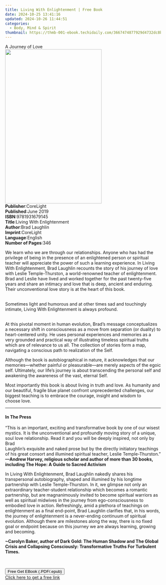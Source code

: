 ```yaml
---
title: Living With Enlightenment | Free Book
date: 2024-10-25 13:41:16
updated: 2024-10-26 11:44:51
categories:
  - Body, Mind & Spirit
thumbnail: https://thmb-001-ebook.techidaily.com/3667474877929d4732dc8b15a29a4f306ef2a54ea9a0b2b099710450a0e28500.jpg
---
```

<main id="book-container">
  <div class="flex flex-col">
    <div class="book-brief flex-1 py-6 px-4 sm:p-6 md:py-10 md:px-8">
      <!-- brief-->
      <div class="book-brief-main">A Journey of Love</div>
    </div>
    <div
      class="book-meta-info flex-1 grid gap-4 col-start-1 col-end-3 row-start-1 sm:mb-6 sm:grid-cols-4 lg:gap-6 lg:col-start-2 lg:row-end-6 lg:row-span-6 lg:mb-0"
    >
      <div
        class="book-meta-info-left place-content-center mt-4 p-4 text-sm leading-6 col-start-2 col-span-2 dark:text-slate-400"
      >
        <img
          class="w-full h-500 object-cover rounded-lg sm:h-255 sm:col-span-2 lg:col-span-full"
          src="https://img-001-ebook.techidaily.com/d1f2a8b56b7511f535ab45b5c298b72cdadb9f259814102843ce3b7acbd0dd4f.jpg"
          alt=""
          width="312"
          height="500"
        />
      </div>
      <div
        class="book-meta-info-right mt-2 col-start-1 row-start-2 col-span-3 self-center"
      >
        <!-- meta data  -->
        <div class="flex flex-col px-4 md:px-8">
          <div class="flex-1">
            <strong>Publisher</strong>:<span class="px-2">CoreLight</span>
          </div>
          <div class="flex-1">
            <strong>Published</strong>:<span class="px-2">June 2019</span>
          </div>
          <div class="flex-1">
            <strong>ISBN</strong>:<span class="px-2">9781931679145</span>
          </div>
          <div class="flex-1">
            <strong>Title</strong>:<span class="px-2"
              >Living With Enlightenment</span
            >
          </div>
          <div class="flex-1">
            <strong>Author</strong>:<span class="px-2">Brad Laughlin</span>
          </div>
          <div class="flex-1">
            <strong>Imprint</strong>:<span class="px-2">CoreLight</span>
          </div>
          <div class="flex-1">
            <strong>Language</strong>:<span class="px-2">English</span>
          </div>
          <div class="flex-1">
            <strong>Number of Pages</strong>:<span class="px-2">346</span>
          </div>
        </div>
      </div>
    </div>
    <div class="book-description flex-1 py-6 px-4 sm:p-6 md:py-10 md:px-8">
      <div class="book-description-main">
        <div accordion-content="" id="description">
          <p>
            We learn who we are through our relationships. Anyone who has had
            the privilege of being in the presence of an enlightened person or
            spiritual teacher will appreciate the power of such a learning
            experience. In Living With Enlightenment, Brad Laughlin recounts the
            story of his journey of love with Leslie Temple-Thurston, a
            world-renowned teacher of enlightenment. Brad and Leslie have lived
            and worked together for the past twenty-five years and share an
            intimacy and love that is deep, ancient and enduring. Their
            unconventional love story is at the heart of this book.
          </p>
          <p>
            <br />Sometimes light and humorous and at other times sad and
            touchingly intimate, Living With Enlightenment is always profound.
          </p>
          <p>
            <br />At this pivotal moment in human evolution, Brad’s message
            conceptualizes a necessary shift in consciousness as a move from
            separation (or duality) to heart-centered unity. He uses personal
            experiences and memories as a very grounded and practical way of
            illustrating timeless spiritual truths which are of relevance to us
            all. The collection of stories form a map, navigating a conscious
            path to realization of the Self.
          </p>
          <p>
            Although the book is autobiographical in nature, it acknowledges
            that our memories—whether painful or pleasurable—are merely aspects
            of the egoic self. Ultimately, our life’s journey is about
            transcending the personal self and awakening the awareness of the
            vast, eternal Self.
          </p>
          <p>
            Most importantly this book is about living in truth and love. As
            humanity and our beautiful, fragile blue planet confront
            unprecedented challenges, our biggest teaching is to embrace the
            courage, insight and wisdom to<br />choose love.
          </p>
        </div>
        <div class="accordion-fader"></div>
      </div>
    </div>
    <div class="book-excerpts flex-1 py-6 px-4 sm:p-6 md:py-10 md:px-8">
      <!-- excerpts-->
      <div class="book-excerpts-main">
        <hr />
        <h4 class="placeholder placeholder-heading">
          <span>In The Press</span>
        </h4>
        <p></p>
        <p>
          “This is an important, exciting and transformative book by one of our
          wisest mystics. It is the unconventional and profoundly moving story
          of a unique, soul love relationship. Read it and you will be deeply
          inspired, not only by Brad<br />Laughlin’s exquisite and naked prose
          but by the directly initiatory teachings of his great consort and
          illumined spiritual teacher, Leslie Temple-Thurston.”<br /><strong
            >—Andrew Harvey, religious scholar and author of more than 30 books,
            including The Hope: A Guide to Sacred Activism</strong
          >
        </p>
        <p>
          In Living With Enlightenment, Brad Laughlin nakedly shares his
          transpersonal autobiography, shaped and illumined by his longtime
          partnership with Leslie Temple-Thurston. In it, we glimpse not only an
          extraordinary teacher-student relationship which becomes a romantic
          partnership, but are magnanimously invited to become spiritual
          warriors as well as spiritual midwives in the journey from
          ego-consciousness to embodied love in action. Refreshingly, amid a
          plethora of teachings on enlightenment as a final end-point, Brad
          Laughlin clarifies that, in his words, the journey of enlightenment is
          a never-ending continuum of spiritual evolution. Although there are
          milestones along the way, there is no fixed goal or endpoint because
          on this journey we are always learning, growing and becoming.
        </p>
        <p>
          <strong
            >~Carolyn Baker, author of Dark Gold: The Human Shadow and The
            Global Crisis and Collapsing Consciously: Transformative Truths For
            Turbulent Times.</strong
          >
        </p>
        <p>&nbsp;</p>
        <p></p>
      </div>
    </div>
    <div
      class="book-about-author flex-1 py-6 px-4 sm:p-6 md:py-10 md:px-8"
    ></div>
    <div class="book-free-get flex-1 py-6 px-4 sm:p-6 md:py-10 md:px-8">
      <button
        id="btn-free-get"
        class="bg-blue-500 hover:bg-blue-700 text-white font-bold py-2 px-4 rounded"
      >
        Free Get EBook (.PDF/.epub)
      </button>
      <div id="countdown-display" class="px-2 text-lg mt-2"></div>
      <a
        id="free-link"
        class="hidden bg-blue-500 hover:bg-blue-700 text-white font-bold py-2 px-4 rounded"
        href="https://www.ebooks.com/en-us/book/209873805/living-with-enlightenment/brad-laughlin/"
        target="_blank"
        >Click here to get a free link</a
      >
    </div>
    <script>
      let countdownTime = 0;
      let countdownInterval = null;
      document
        .getElementById('btn-free-get')
        .addEventListener('click', startCountdown);
      function startCountdown() {
        countdownTime = new Date().getTime() + 60000 * 3;
        countdownInterval = setInterval(updateCountdown, 1000);
        document.getElementById('btn-free-get').disabled = true;
        document
          .getElementById('btn-free-get')
          .classList.add('bg-gray-500', 'cursor-not-allowed');
      }
      function updateCountdown() {
        let currentTime = new Date().getTime();
        let timeLeft = countdownTime - currentTime;
        let secondsLeft = Math.floor(timeLeft / 1000);
        document.getElementById('countdown-display').innerHTML =
          `Remaining time: ${secondsLeft} seconds.`;
        if (secondsLeft <= 0) {
          clearInterval(countdownInterval);
          document.getElementById('btn-free-get').classList.add('hidden');
          document.getElementById('free-link').classList.remove('hidden');
          document.getElementById('countdown-display').innerHTML = '';
        }
      }
    </script>
  </div>
</main>
